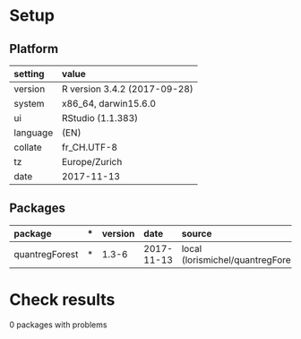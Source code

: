 # Setup

## Platform

|setting  |value                        |
|:--------|:----------------------------|
|version  |R version 3.4.2 (2017-09-28) |
|system   |x86_64, darwin15.6.0         |
|ui       |RStudio (1.1.383)            |
|language |(EN)                         |
|collate  |fr_CH.UTF-8                  |
|tz       |Europe/Zurich                |
|date     |2017-11-13                   |

## Packages

|package        |*  |version |date       |source                                |
|:--------------|:--|:-------|:----------|:-------------------------------------|
|quantregForest |*  |1.3-6   |2017-11-13 |local (lorismichel/quantregForest@NA) |

# Check results

0 packages with problems




